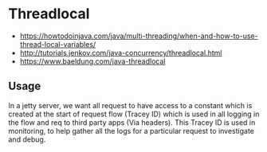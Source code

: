 # Threadlocal

- https://howtodoinjava.com/java/multi-threading/when-and-how-to-use-thread-local-variables/
- http://tutorials.jenkov.com/java-concurrency/threadlocal.html
- https://www.baeldung.com/java-threadlocal


## Usage

In a jetty server, we want all request to have access to a constant which is created at the start of request flow (Tracey ID) which is used in all logging in the flow and req to third party apps (Via headers). This Tracey ID is used in monitoring, to help gather all the logs for a particular request to investigate and debug.
